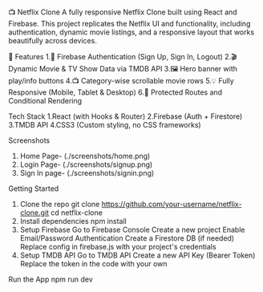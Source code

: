 📺 Netflix Clone
A fully responsive Netflix Clone built using React and Firebase. This project replicates the Netflix UI and functionality, including authentication, dynamic movie listings, and a responsive layout that works beautifully across devices.

🚀 Features
1.🔐 Firebase Authentication (Sign Up, Sign In, Logout)
2.🎬 Dynamic Movie & TV Show Data via TMDB API
3.🖼️ Hero banner with play/info buttons
4.📺 Category-wise scrollable movie rows
5.💡 Fully Responsive (Mobile, Tablet & Desktop)
6.🔁 Protected Routes and Conditional Rendering

Tech Stack
1.React (with Hooks & Router)
2.Firebase (Auth + Firestore)
3.TMDB API
4.CSS3 (Custom styling, no CSS frameworks)

Screenshots
1. Home Page- (./screenshots/home.png)
2. Login Page- (./screenshots/signup.png)
3. Sign In page- (./screenshots/signin.png)
   
Getting Started
1. Clone the repo
git clone https://github.com/your-username/netflix-clone.git
cd netflix-clone
2. Install dependencies
npm install
3. Setup Firebase
Go to Firebase Console
Create a new project
Enable Email/Password Authentication
Create a Firestore DB (if needed)
Replace config in firebase.js with your project's credentials
4. Setup TMDB API
Go to TMDB API
Create a new API Key (Bearer Token)
Replace the token in the code with your own

Run the App
npm run dev


